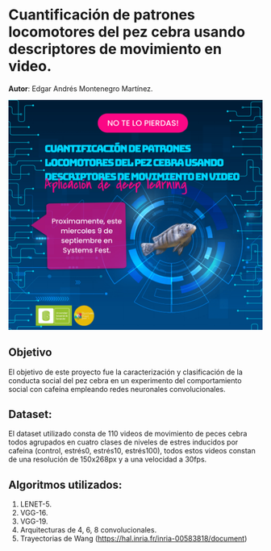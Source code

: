 # Cuantificación de patrones locomotores del pez cebra usando descriptores de movimiento en video.

**Autor**: Edgar Andrés Montenegro Martínez.

![Texto alternativo](img/BannerFinalZebrafish.png)

## Objetivo
El objetivo de este proyecto fue la caracterización y clasificación de la conducta social del pez cebra en un experimento del comportamiento social con 
cafeína empleando redes neuronales convolucionales.

## Dataset:
El dataset utilizado consta de 110 videos de movimiento de peces cebra todos agrupados en cuatro clases de niveles de estres inducidos por 
cafeina (control, estrés0, estrés10, estrés100), todos estos videos constan de una resolución de 150x268px y a una velocidad a 30fps.

## Algoritmos utilizados:

1. LENET-5.
2. VGG-16.
3. VGG-19.
4. Arquitecturas de 4, 6, 8 convolucionales.
5. Trayectorias de Wang (https://hal.inria.fr/inria-00583818/document)

 
